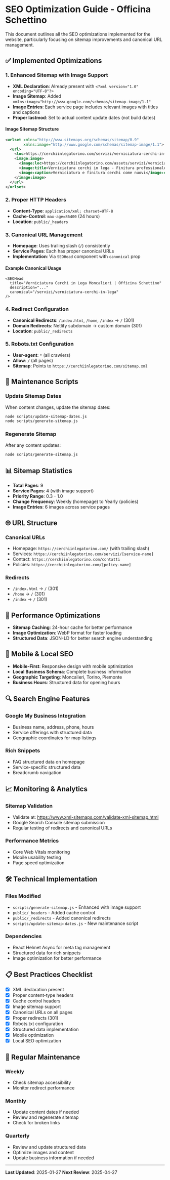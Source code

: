 # SEO Optimization Guide - Officina Schettino

This document outlines all the SEO optimizations implemented for the website, particularly focusing on sitemap improvements and canonical URL management.

## ✅ Implemented Optimizations

### 1. Enhanced Sitemap with Image Support

- **XML Declaration**: Already present with `<?xml version="1.0" encoding="UTF-8"?>`
- **Image Sitemap**: Added `xmlns:image="http://www.google.com/schemas/sitemap-image/1.1"`
- **Image Entries**: Each service page includes relevant images with titles and captions
- **Proper lastmod**: Set to actual content update dates (not build dates)

#### Image Sitemap Structure

```xml
<urlset xmlns="http://www.sitemaps.org/schemas/sitemap/0.9"
        xmlns:image="http://www.google.com/schemas/sitemap-image/1.1">
  <url>
    <loc>https://cerchiinlegatorino.com/servizi/verniciatura-cerchi-in-lega</loc>
    <image:image>
      <image:loc>https://cerchiinlegatorino.com/assets/servizi/verniciatura.webp</image:loc>
      <image:title>Verniciatura cerchi in lega - Finitura professionale</image:title>
      <image:caption>Verniciatura e finitura cerchi come nuovi</image:caption>
    </image:image>
  </url>
</urlset>
```

### 2. Proper HTTP Headers

- **Content-Type**: `application/xml; charset=UTF-8`
- **Cache-Control**: `max-age=86400` (24 hours)
- **Location**: `public/_headers`

### 3. Canonical URL Management

- **Homepage**: Uses trailing slash (`/`) consistently
- **Service Pages**: Each has proper canonical URLs
- **Implementation**: Via `SEOHead` component with `canonical` prop

#### Example Canonical Usage

```tsx
<SEOHead
  title="Verniciatura Cerchi in Lega Moncalieri | Officina Schettino"
  description="..."
  canonical="/servizi/verniciatura-cerchi-in-lega"
/>
```

### 4. Redirect Configuration

- **Canonical Redirects**: `/index.html`, `/home`, `/index` → `/` (301)
- **Domain Redirects**: Netlify subdomain → custom domain (301)
- **Location**: `public/_redirects`

### 5. Robots.txt Configuration

- **User-agent**: `*` (all crawlers)
- **Allow**: `/` (all pages)
- **Sitemap**: Points to `https://cerchiinlegatorino.com/sitemap.xml`

## 🔧 Maintenance Scripts

### Update Sitemap Dates

When content changes, update the sitemap dates:

```bash
node scripts/update-sitemap-dates.js
node scripts/generate-sitemap.js
```

### Regenerate Sitemap

After any content updates:

```bash
node scripts/generate-sitemap.js
```

## 📊 Sitemap Statistics

- **Total Pages**: 9
- **Service Pages**: 4 (with image support)
- **Priority Range**: 0.3 - 1.0
- **Change Frequency**: Weekly (homepage) to Yearly (policies)
- **Image Entries**: 6 images across service pages

## 🌐 URL Structure

### Canonical URLs

- Homepage: `https://cerchiinlegatorino.com/` (with trailing slash)
- Services: `https://cerchiinlegatorino.com/servizi/[service-name]`
- Contact: `https://cerchiinlegatorino.com/contatti`
- Policies: `https://cerchiinlegatorino.com/[policy-name]`

### Redirects

- `/index.html` → `/` (301)
- `/home` → `/` (301)
- `/index` → `/` (301)

## 🚀 Performance Optimizations

- **Sitemap Caching**: 24-hour cache for better performance
- **Image Optimization**: WebP format for faster loading
- **Structured Data**: JSON-LD for better search engine understanding

## 📱 Mobile & Local SEO

- **Mobile-First**: Responsive design with mobile optimization
- **Local Business Schema**: Complete business information
- **Geographic Targeting**: Moncalieri, Torino, Piemonte
- **Business Hours**: Structured data for opening hours

## 🔍 Search Engine Features

### Google My Business Integration

- Business name, address, phone, hours
- Service offerings with structured data
- Geographic coordinates for map listings

### Rich Snippets

- FAQ structured data on homepage
- Service-specific structured data
- Breadcrumb navigation

## 📈 Monitoring & Analytics

### Sitemap Validation

- Validate at: https://www.xml-sitemaps.com/validate-xml-sitemap.html
- Google Search Console sitemap submission
- Regular testing of redirects and canonical URLs

### Performance Metrics

- Core Web Vitals monitoring
- Mobile usability testing
- Page speed optimization

## 🛠️ Technical Implementation

### Files Modified

- `scripts/generate-sitemap.js` - Enhanced with image support
- `public/_headers` - Added cache control
- `public/_redirects` - Added canonical redirects
- `scripts/update-sitemap-dates.js` - New maintenance script

### Dependencies

- React Helmet Async for meta tag management
- Structured data for rich snippets
- Image optimization for better performance

## 📋 Best Practices Checklist

- [x] XML declaration present
- [x] Proper content-type headers
- [x] Cache control headers
- [x] Image sitemap support
- [x] Canonical URLs on all pages
- [x] Proper redirects (301)
- [x] Robots.txt configuration
- [x] Structured data implementation
- [x] Mobile optimization
- [x] Local SEO optimization

## 🔄 Regular Maintenance

### Weekly

- Check sitemap accessibility
- Monitor redirect performance

### Monthly

- Update content dates if needed
- Review and regenerate sitemap
- Check for broken links

### Quarterly

- Review and update structured data
- Optimize images and content
- Update business information if needed

---

**Last Updated**: 2025-01-27
**Next Review**: 2025-04-27
